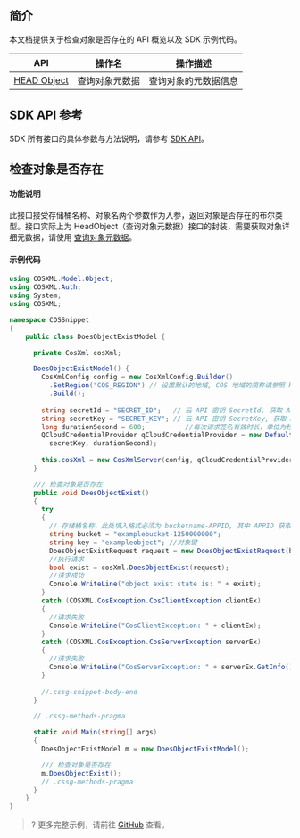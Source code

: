 ## 简介

本文档提供关于检查对象是否存在的 API 概览以及 SDK 示例代码。

| API                                                          | 操作名         | 操作描述                                  |
| ------------------------------------------------------------ | -------------- | ----------------------------------------- |
| [HEAD Object](https://cloud.tencent.com/document/product/436/7745) | 查询对象元数据 | 查询对象的元数据信息                  |

## SDK API 参考

SDK 所有接口的具体参数与方法说明，请参考 [SDK API](https://cos-dotnet-sdk-doc-1253960454.file.myqcloud.com/)。

## 检查对象是否存在

#### 功能说明

此接口接受存储桶名称、对象名两个参数作为入参，返回对象是否存在的布尔类型。接口实际上为 HeadObject（查询对象元数据）接口的封装，需要获取对象详细元数据，请使用 [查询对象元数据](https://cloud.tencent.com/document/product/436/47236)。

#### 示例代码

[//]: # (.cssg-snippet-head-object)
```cs
using COSXML.Model.Object;
using COSXML.Auth;
using System;
using COSXML;

namespace COSSnippet
{
    public class DoesObjectExistModel {

      private CosXml cosXml;

      DoesObjectExistModel() {
        CosXmlConfig config = new CosXmlConfig.Builder()
          .SetRegion("COS_REGION") // 设置默认的地域, COS 地域的简称请参照 https://cloud.tencent.com/document/product/436/6224
          .Build();
        
        string secretId = "SECRET_ID";   // 云 API 密钥 SecretId, 获取 API 密钥请参照 https://console.cloud.tencent.com/cam/capi
        string secretKey = "SECRET_KEY"; // 云 API 密钥 SecretKey, 获取 API 密钥请参照 https://console.cloud.tencent.com/cam/capi
        long durationSecond = 600;          //每次请求签名有效时长，单位为秒
        QCloudCredentialProvider qCloudCredentialProvider = new DefaultQCloudCredentialProvider(secretId, 
          secretKey, durationSecond);
        
        this.cosXml = new CosXmlServer(config, qCloudCredentialProvider);
      }

      /// 检查对象是否存在
      public void DoesObjectExist()
      {
        try
        {
          // 存储桶名称，此处填入格式必须为 bucketname-APPID, 其中 APPID 获取参考 https://console.cloud.tencent.com/developer
          string bucket = "examplebucket-1250000000";
          string key = "exampleobject"; //对象键
          DoesObjectExistRequest request = new DoesObjectExistRequest(bucket, key);
          //执行请求
          bool exist = cosXml.DoesObjectExist(request);
          //请求成功
          Console.WriteLine("object exist state is: " + exist);
        }
        catch (COSXML.CosException.CosClientException clientEx)
        {
          //请求失败
          Console.WriteLine("CosClientException: " + clientEx);
        }
        catch (COSXML.CosException.CosServerException serverEx)
        {
          //请求失败
          Console.WriteLine("CosServerException: " + serverEx.GetInfo());
        }
        
        //.cssg-snippet-body-end
      }

      // .cssg-methods-pragma

      static void Main(string[] args)
      {
        DoesObjectExistModel m = new DoesObjectExistModel();

        /// 检查对象是否存在
        m.DoesObjectExist();
        // .cssg-methods-pragma
      }
    }
}

```
>? 更多完整示例，请前往 [GitHub](https://github.com/tencentyun/cos-snippets/tree/master/dotnet/dist/HeadObject.cs) 查看。
>

